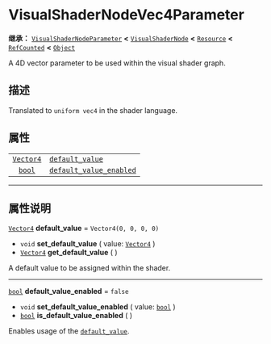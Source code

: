 <!-- ⚠ 请勿编辑本文件 ⚠ -->
<!-- 本文档使用脚本从 WeDot 引擎源码仓库生成。 -->
<!-- 生成脚本：https://github.com/WeDot-Engine/WeDot/tree/4.3/doc/tools/make_md.py； -->
<!-- 原文件：https://github.com/WeDot-Engine/WeDot/tree/4.3/doc/classes/VisualShaderNodeVec4Parameter.xml。 -->

<div id="_class_visualshadernodevec4parameter"></div>

# VisualShaderNodeVec4Parameter

**继承：** [`VisualShaderNodeParameter`](class_visualshadernodeparameter.md) **<** [`VisualShaderNode`](class_visualshadernode.md) **<** [`Resource`](class_resource.md) **<** [`RefCounted`](class_refcounted.md) **<** [`Object`](class_object.md)

A 4D vector parameter to be used within the visual shader graph.

## 描述

Translated to `uniform vec4` in the shader language.

## 属性

|||
|:-:|:--|
| [`Vector4`](class_vector4.md) | [`default_value`](#class_visualshadernodevec4parameter_property_default_value)                 | ``Vector4(0, 0, 0, 0)`` |
| [`bool`](class_bool.md)       | [`default_value_enabled`](#class_visualshadernodevec4parameter_property_default_value_enabled) | ``false``               |

<!-- rst-class:: classref-section-separator -->

---

## 属性说明

<div id="_class_visualshadernodevec4parameter_property_default_value"></div>

[`Vector4`](class_vector4.md) **default_value** = ``Vector4(0, 0, 0, 0)`` <div id="class_visualshadernodevec4parameter_property_default_value"></div>

- `void` **set_default_value** ( value: [`Vector4`](class_vector4.md) )
- [`Vector4`](class_vector4.md) **get_default_value** ( )

A default value to be assigned within the shader.

<!-- rst-class:: classref-item-separator -->

---

<div id="_class_visualshadernodevec4parameter_property_default_value_enabled"></div>

[`bool`](class_bool.md) **default_value_enabled** = ``false`` <div id="class_visualshadernodevec4parameter_property_default_value_enabled"></div>

- `void` **set_default_value_enabled** ( value: [`bool`](class_bool.md) )
- [`bool`](class_bool.md) **is_default_value_enabled** ( )

Enables usage of the [`default_value`](#class_visualshadernodevec4parameter_property_default_value).

[^virtual]: 本方法通常需要用户覆盖才能生效。
[^const]: 本方法无副作用，不会修改该实例的任何成员变量。
[^vararg]: 本方法除了能接受在此处描述的参数外，还能够继续接受任意数量的参数。
[^constructor]: 本方法用于构造某个类型。
[^static]: 调用本方法无需实例，可直接使用类名进行调用。
[^operator]: 本方法描述的是使用本类型作为左操作数的有效运算符。
[^bitfield]: 这个值是由下列位标志构成位掩码的整数。
[^void]: 无返回值。
